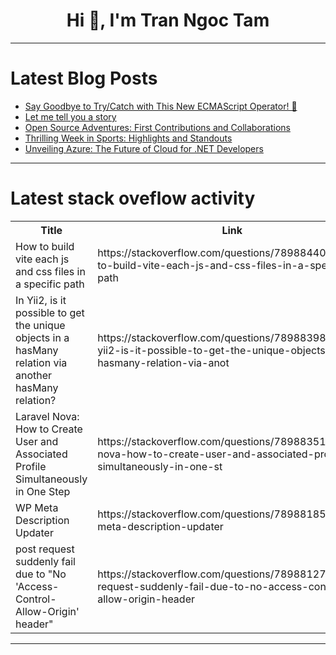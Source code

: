 <h1 align="center">Hi 👋, I'm Tran Ngoc Tam</h1>

---

# Latest Blog Posts 
<!-- BLOG-POST-LIST:START -->
- [Say Goodbye to Try/Catch with This New ECMAScript Operator! 🚀](https://dev.to/safdarali/say-goodbye-to-trycatch-with-this-new-ecmascript-operator-3a7j)
- [Let me tell you a story](https://dev.to/morphzg/i-will-tell-you-a-story-n5k)
- [Open Source Adventures: First Contributions and Collaborations](https://dev.to/majd_almnayer_2101/open-source-adventures-first-contributions-and-collaborations-2060)
- [Thrilling Week in Sports: Highlights and Standouts](https://dev.to/emma_mblankenship_6be4b/thrilling-week-in-sports-highlights-and-standouts-507k)
- [Unveiling Azure: The Future of Cloud for .NET Developers](https://dev.to/fabrcio_marcondessantos/unveiling-azure-the-future-of-cloud-for-net-developers-bml)
<!-- BLOG-POST-LIST:END -->

---

# Latest stack oveflow activity
<table>
  <tr><th>Title</th><th>Link</th></tr>
  <!-- STACKOVERFLOW:START --><tr><td>How to build vite each js and css files in a specific path</td><td>https://stackoverflow.com/questions/78988440/how-to-build-vite-each-js-and-css-files-in-a-specific-path</td></tr><tr><td>In Yii2, is it possible to get the unique objects in a hasMany relation via another hasMany relation?</td><td>https://stackoverflow.com/questions/78988398/in-yii2-is-it-possible-to-get-the-unique-objects-in-a-hasmany-relation-via-anot</td></tr><tr><td>Laravel Nova: How to Create User and Associated Profile Simultaneously in One Step</td><td>https://stackoverflow.com/questions/78988351/laravel-nova-how-to-create-user-and-associated-profile-simultaneously-in-one-st</td></tr><tr><td>WP Meta Description Updater</td><td>https://stackoverflow.com/questions/78988185/wp-meta-description-updater</td></tr><tr><td>post request suddenly fail due to &quot;No &#39;Access-Control-Allow-Origin&#39; header&quot;</td><td>https://stackoverflow.com/questions/78988127/post-request-suddenly-fail-due-to-no-access-control-allow-origin-header</td></tr><!-- STACKOVERFLOW:END -->
</table>

---


